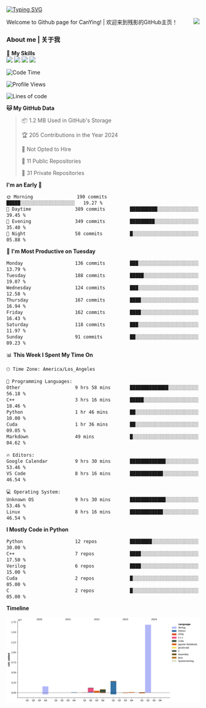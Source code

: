 [![Typing SVG](https://readme-typing-svg.herokuapp.com?size=25&duration=3500&color=00FFFF&vCenter=true&width=250&height=40&lines=Hi+Welcome+%F0%9F%91%8B%F0%9F%8F%BB;I'm+CanYing|残影)](https://git.io/typing-svg)

<a href="#">
  <img align="right" src="https://github-readme-stats.vercel.app/api?username=CanYing0913&count_private=true&rank_icon=github&show_icons=true&bg_color=15,f2f7fd,E0EAFC&" />
</a>

Welcome to Github page for CanYing! | 欢迎来到残影的GitHub主页！

### About me | 关于我

🌟 **My Skills**  
![](https://img.shields.io/badge/-C-A8B9CC?style=flat-square&logo=C&logoColor=fff)
![](https://img.shields.io/badge/-C++-00599C?style=flat-square&logo=Cpp&logoColor=fff)
![](https://img.shields.io/badge/-Python-3776AB?style=flat-square&logo=Python&logoColor=fff)
![](https://img.shields.io/badge/-Linux-000000?style=flat-square&logo=Linux&logoColor=fff)

<!--START_SECTION:waka-->
![Code Time](http://img.shields.io/badge/Code%20Time-302%20hrs%2018%20mins-blue)

![Profile Views](http://img.shields.io/badge/Profile%20Views-0-blue)

![Lines of code](https://img.shields.io/badge/From%20Hello%20World%20I%27ve%20Written-24.0%20million%20lines%20of%20code-blue)

**🐱 My GitHub Data** 

> 📦 1.2 MB Used in GitHub's Storage 
 > 
> 🏆 205 Contributions in the Year 2024
 > 
> 🚫 Not Opted to Hire
 > 
> 📜 11 Public Repositories 
 > 
> 🔑 31 Private Repositories 
 > 
**I'm an Early 🐤** 

```text
🌞 Morning                190 commits         █████░░░░░░░░░░░░░░░░░░░░   19.27 % 
🌆 Daytime                389 commits         ██████████░░░░░░░░░░░░░░░   39.45 % 
🌃 Evening                349 commits         █████████░░░░░░░░░░░░░░░░   35.40 % 
🌙 Night                  58 commits          █░░░░░░░░░░░░░░░░░░░░░░░░   05.88 % 
```
📅 **I'm Most Productive on Tuesday** 

```text
Monday                   136 commits         ███░░░░░░░░░░░░░░░░░░░░░░   13.79 % 
Tuesday                  188 commits         █████░░░░░░░░░░░░░░░░░░░░   19.07 % 
Wednesday                124 commits         ███░░░░░░░░░░░░░░░░░░░░░░   12.58 % 
Thursday                 167 commits         ████░░░░░░░░░░░░░░░░░░░░░   16.94 % 
Friday                   162 commits         ████░░░░░░░░░░░░░░░░░░░░░   16.43 % 
Saturday                 118 commits         ███░░░░░░░░░░░░░░░░░░░░░░   11.97 % 
Sunday                   91 commits          ██░░░░░░░░░░░░░░░░░░░░░░░   09.23 % 
```


📊 **This Week I Spent My Time On** 

```text
🕑︎ Time Zone: America/Los_Angeles

💬 Programming Languages: 
Other                    9 hrs 58 mins       ██████████████░░░░░░░░░░░   56.18 % 
C++                      3 hrs 16 mins       █████░░░░░░░░░░░░░░░░░░░░   18.46 % 
Python                   1 hr 46 mins        ██░░░░░░░░░░░░░░░░░░░░░░░   10.00 % 
Cuda                     1 hr 36 mins        ██░░░░░░░░░░░░░░░░░░░░░░░   09.05 % 
Markdown                 49 mins             █░░░░░░░░░░░░░░░░░░░░░░░░   04.62 % 

🔥 Editors: 
Google Calendar          9 hrs 30 mins       █████████████░░░░░░░░░░░░   53.46 % 
VS Code                  8 hrs 16 mins       ████████████░░░░░░░░░░░░░   46.54 % 

💻 Operating System: 
Unknown OS               9 hrs 30 mins       █████████████░░░░░░░░░░░░   53.46 % 
Linux                    8 hrs 16 mins       ████████████░░░░░░░░░░░░░   46.54 % 
```

**I Mostly Code in Python** 

```text
Python                   12 repos            ████████░░░░░░░░░░░░░░░░░   30.00 % 
C++                      7 repos             ████░░░░░░░░░░░░░░░░░░░░░   17.50 % 
Verilog                  6 repos             ████░░░░░░░░░░░░░░░░░░░░░   15.00 % 
Cuda                     2 repos             █░░░░░░░░░░░░░░░░░░░░░░░░   05.00 % 
C                        2 repos             █░░░░░░░░░░░░░░░░░░░░░░░░   05.00 % 
```



**Timeline**

![Lines of Code chart](https://raw.githubusercontent.com/CanYing0913/CanYing0913/master/assets/bar_graph.png)


<!--END_SECTION:waka-->
